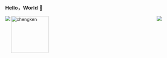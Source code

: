 ### Hello，World 👋
<div>
	<img align="left" src="https://github-readme-stats.vercel.app/api/top-langs/?username=chengkenlee&amp;layout=compact" /> <img align="right" src="https://github-readme-stats.vercel.app/api?username=chengkenlee&show_icons=true&icon_color=CE1D2D&text_color=718096&bg_color=ffffff&hide_title=true" /> 
</div>
<div><a href="https://www.credly.com/badges/71675ab2-4807-450c-81e6-1ecccb71a7b1/public_url">
<img src="https://github.com/chengkenlee/chengkenlee/assets/53367668/ad67ffde-44a6-4802-b2b7-6981c6e34dd6" alt="chengken" width="120" height="120"></a>
</div>
